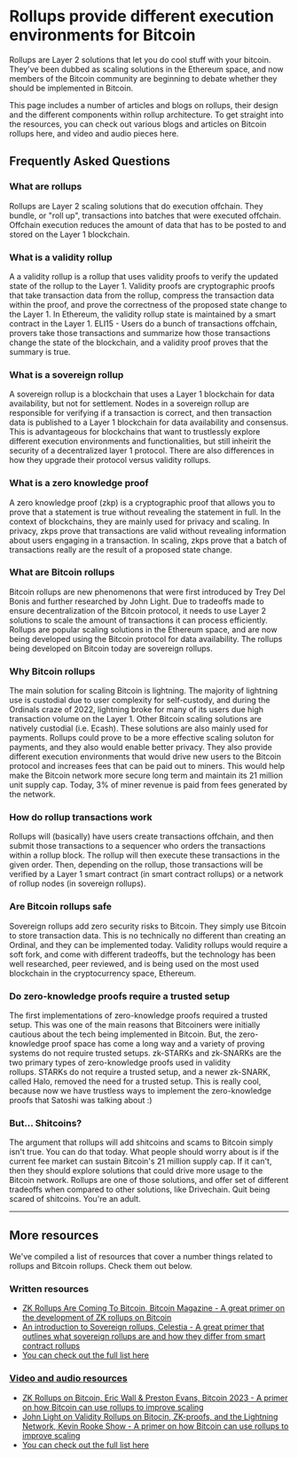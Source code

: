 # Rollups provide different execution environments for Bitcoin

Rollups are Layer 2 solutions that let you do cool stuff with your bitcoin. They've been dubbed as scaling solutions in the Ethereum space, and now members of the Bitcoin community are beginning to debate whether they should be implemented in Bitcoin.

This page includes a number of articles and blogs on rollups, their design and the different components within rollup architecture. To get straight into the resources, you can check out various blogs and articles on Bitcoin rollups here, and video and audio pieces here.

## Frequently Asked Questions

### What are rollups

Rollups are Layer 2 scaling solutions that do execution offchain. They bundle, or "roll up", transactions into batches that were executed offchain. Offchain execution reduces the amount of data that has to be posted to and stored on the Layer 1 blockchain.

### What is a validity rollup

A a validity rollup is a rollup that uses validity proofs to verify the updated state of the rollup to the Layer 1. Validity proofs are cryptographic proofs that take transaction data from the rollup, compress the transaction data within the proof, and prove the correctness of the proposed state change to the Layer 1. In Ethereum, the validity rollup state is maintained by a smart contract in the Layer 1. ELI15 - Users do a bunch of transactions offchain, provers take those transactions and summarize how those transactions change the state of the blockchain, and a validity proof proves that the summary is true.

### What is a sovereign rollup

A sovereign rollup is a blockchain that uses a Layer 1 blockchain for data availability, but not for settlement. Nodes in a sovereign rollup are responsible for verifying if a transaction is correct, and then transaction data is published to a Layer 1 blockchain for data availability and consensus. This is advantageous for blockchains that want to trustlessly explore different execution environments and functionalities, but still inheirit the security of a decentralized layer 1 protocol. There are also differences in how they upgrade their protocol versus validity rollups.

### What is a zero knowledge proof

A zero knowledge proof (zkp) is a cryptographic proof that allows you to prove that a statement is true without revealing the statement in full. In the context of blockchains, they are mainly used for privacy and scaling. In privacy, zkps prove that transactions are valid without revealing information about users engaging in a transaction. In scaling, zkps prove that a batch of transactions really are the result of a proposed state change.

### What are Bitcoin rollups

Bitcoin rollups are new phenomenons that were first introduced by Trey Del Bonis and further researched by John Light. Due to tradeoffs made to ensure decentralization of the Bitcoin protocol, it needs to use Layer 2 solutions to scale the amount of transactions it can process efficiently. Rollups are popular scaling solutions in the Ethereum space, and are now being developed using the Bitcoin protocol for data availability. The rollups being developed on Bitcoin today are sovereign rollups.

### Why Bitcoin rollups

The main solution for scaling Bitcoin is lightning. The majority of lightning use is custodial due to user complexity for self-custody, and during the Ordinals craze of 2022, lightning broke for many of its users due high transaction volume on the Layer 1. Other Bitcoin scaling solutions are natively custodial (i.e. Ecash). These solutions are also mainly used for payments. Rollups could prove to be a more effective scaling soluton for payments, and they also would enable better privacy. They also provide different execution environments that would drive new users to the Bitcoin protocol and increases fees that can be paid out to miners. This would help make the Bitcoin network more secure long term and maintain its 21 million unit supply cap. Today, 3% of miner revenue is paid from fees generated by the network.

### How do rollup transactions work

Rollups will (basically) have users create transactions offchain, and then submit those transactions to a sequencer who orders the transactions within a rollup block. The rollup will then execute these transactions in the given order. Then, depending on the rollup, those transactions will be verified by a Layer 1 smart contract (in smart contract rollups) or a network of rollup nodes (in sovereign rollups).

### Are Bitcoin rollups safe

Sovereign rollups add zero security risks to Bitcoin. They simply use Bitcoin to store transaction data. This is no technically no different than creating an Ordinal, and they can be implemented today. Validity rollups would require a soft fork, and come with different tradeoffs, but the technology has been well researched, peer reviewed, and is being used on the most used blockchain in the cryptocurrency space, Ethereum.

### Do zero-knowledge proofs require a trusted setup

The first implementations of zero-knowledge proofs required a trusted setup. This was one of the main reasons that Bitcoiners were initially cautious about the tech being implemented in Bitcoin. But, the zero-knowledge proof space has come a long way and a variety of proving systems do not require trusted setups. zk-STARKs and zk-SNARKs are the two primary types of zero-knowledge proofs used in validity rollups. STARKs do not require a trusted setup, and a newer zk-SNARK, called Halo, removed the need for a trusted setup. This is really cool, because now we have trustless ways to implement the zero-knowledge proofs that Satoshi was talking about :)

### But... Shitcoins?

The argument that rollups will add shitcoins and scams to Bitcoin simply isn't true. You can do that today. What people should worry about is if the current fee market can sustain Bitcoin's 21 million supply cap. If it can't, then they should explore solutions that could drive more usage to the Bitcoin network. Rollups are one of those solutions, and offer set of different tradeoffs when compared to other solutions, like Drivechain. Quit being scared of shitcoins. You're an adult.

---

## More resources

We've compiled a list of resources that cover a number things related to rollups and Bitcoin rollups. Check them out below.

### Written resources

- <u> [ZK Rollups Are Coming To Bitcoin, Bitcoin Magazine](https://bitcoinmagazine.com/technical/zk-rollups-are-coming-to-bitcoin-heres-all-you-need-to-know#) <u> - A great primer on the development of ZK rollups on Bitcoin
- <u> [An introduction to Sovereign rollups, Celestia](https://celestia.org/learn/sovereign-rollups/an-introduction/) <u> - A great primer that outlines what sovereign rollups are and how they differ from smart contract rollups
- You can check out the full list <u> [here](https://celestia.org/learn/sovereign-rollups/an-introduction/) <u>

### Video and audio resources

- <u> [ZK Rollups on Bitcoin, Eric Wall & Preston Evans, Bitcoin 2023](https://www.youtube.com/watch?v=CJ8HUKeDy4Q&t=1s) <u> - A primer on how Bitcoin can use rollups to improve scaling
- <u> [John Light on Validity Rollups on Bitocin, ZK-proofs, and the Lightning Network, Kevin Rooke Show](https://www.youtube.com/watch?v=feODuDF2xv0) - A primer on how Bitcoin can use rollups to improve scaling
- You can check out the full list <u> [here](##https://www.youtube.com/watch?v=feODuDF2xv0)
